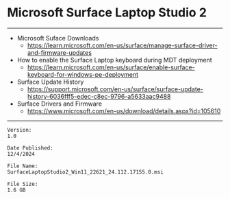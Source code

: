 # Microsoft Surface Laptop Studio 2

---

* Microsoft Suface Downloads
  * https://learn.microsoft.com/en-us/surface/manage-surface-driver-and-firmware-updates
* How to enable the Surface Laptop keyboard during MDT deployment
  * https://learn.microsoft.com/en-us/surface/enable-surface-keyboard-for-windows-pe-deployment
* Surface Update History
  * https://support.microsoft.com/en-us/surface/surface-update-history-6036fff5-edec-c8ec-9796-a5633aac9488
* Surface Drivers and Firmware
  * https://www.microsoft.com/en-us/download/details.aspx?id=105610

---

```text
Version:
1.0

Date Published:
12/4/2024

File Name:
SurfaceLaptopStudio2_Win11_22621_24.112.17155.0.msi

File Size:
1.6 GB
```